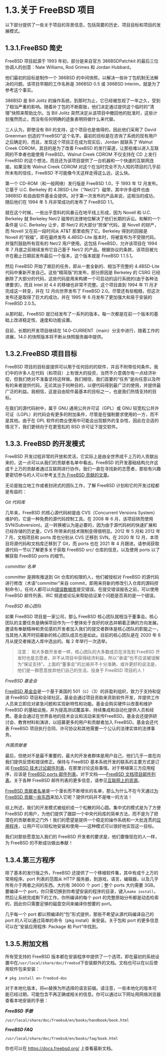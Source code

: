 # 1.3.关于 FreeBSD 项目

以下部分提供了一些关于项目的背景信息，包括简要的历史、项目目标和项目的发展模式。

## 1.3.1.FreeBSD 简史

FreeBSD 项目起源于 1993 年初，部分是来自官方 386BSDPatchkit 的最后三位协调人的创意：Nate Williams, Rod Grimes 和 Jordan Hubbard。

他们最初的目标是制作一个 386BSD 的中间快照，以解决一些补丁包机制无法解决的问题。该项目早期的工作名称是 386BSD 0.5 或 386BSD Interim，就是为了参考这个事实。

386BSD 是 Bill Jolitz 的操作系统，到那时为止，它已经被忽视了一年之久，受到了相当严重的影响。随着补丁包的不断膨胀，他们决定通过提供这个临时的“清理”快照来帮助比尔。当 Bill Jolitz 突然决定从该项目中撤回他的批准时，这些计划戛然而止，而没有任何明确的迹象表明将做什么来代替。

三人认为，即使没有 Bill 的支持，这个项目也是值得的，因此他们采用了 David Greenman 创造的“FreeBSD”这个名字。最初的目标是在咨询了系统的现有用户之后确定的，而且，发现这个项目正在成为现实后，Jordan 就联系了 Walnut Creek CDROM，其目的是为了改善 FreeBSD 的发行渠道，让那些难以进入互联网的不幸者也能使用 FreeBSD。Walnut Creek CDROM 不仅支持在 CD 上发行 FreeBSD 的这个想法，而且还为该项目提供了一台机器和一个快速的互联网连接。如果没有 Walnut Creek CDROM 对这个在当时完全不为人知的项目的几乎前所未有的信任，FreeBSD 不可能像今天这样走得这么远，这么快。

第一个 CD-ROM（和一般网络）发行版是 FreeBSD 1.0，于 1993 年 12 月发布。它基于 U.C. Berkeley 的 4.3BSD-Lite（“Net/2”）磁带，其中许多组件也由 386BSD 和自由软件基金会提供。对于第一次发布的产品来说，这相当的成功，随后他们在 1994 年 5 月非常成功的发布了 FreeBSD 1.1。

就在这个时候，一些出乎意料的风暴云在地平线上形成，因为 Novell 和 U.C. Berkeley 就 Berkeley Net/2 磁带的法律地位解决了他们长期的诉讼。和解的一个条件是 U.C. Berkeley 让步，即 Net/2 的大部分“担保”代码，是 Novell 的财产，而 Novell 又在前一段时间从 AT&T 那里收购了它。Berkeley 得到的回报是 Novell 的“祝福”，即在最终发布 4.4BSD-Lite 版本时，将被宣布为不受限代码，并强烈鼓励所有现有的 Net/2 用户使用。这包括 FreeBSD，允许该项目在 1994 年 7 月底之前继续发布它自己基于 Net/2 的产品。根据协议的条款，该项目被允许在截止日期前发布最后一个版本，这个版本就是 FreeBSD 1.1.5.1。

然后 FreeBSD 开始了艰巨的任务，即从一套全新的、相当不完整的 4.4BSD-Lite 代码中重新开发自己。这些“精简版”的发布，部分原因是 Berkeley 的 CSRG 已经删除了大部分的代码，这些代码是用来构建一个可启动的运行系统的(由于各种法律要求)，而且 Intel 对 4.4 的移植也非常不完整。这个项目直到 1994 年 11 月才完成这一转变，并在 12 月向世界发布了 FreeBSD 2.0。尽管还有些粗糙，但这次发布还是取得了巨大的成功，并在 1995 年 6 月发布了更加强大和易于安装的 FreeBSD 2.0.5。

从那时起，FreeBSD 就已经发布了一系列的版本，每一次都是在前一个版本的基础上改进稳定性、速度和功能设置。

目前，长期的开发项目继续在 14.0-CURRENT（main）分支中进行，随着工作的进展，14.0 的快照版本将不断从快照服务器中提供。

## 1.3.2.FreeBSD 项目目标

FreeBSD 项目的目标是提供可以用于任何目的的软件，并且不附带任何条件。我们中的许多人在代码（和项目）上有很大的投资，当然不介意偶尔有一点经济补偿，但我们绝对不准备坚持这样做。我们相信，我们首要的“任务”是向任意以及所有的来者提供代码，无论其出于何种目的，以便代码得到最广泛的使用，并提供最广泛的利益。我相信，这是自由软件最基本的目标之一，也是我们热情支持的目标。

在我们的源代码树中，属于 GNU 通用公共许可证（GPL）或 GNU 较宽松公共许可证（LGPL）的代码会有更多的附加条件，尽管是在强制要求使用的一方，而不是其他。由于在 GPL 软件的商业使用中可能会出现额外的复杂性，因此在合适的情况下，我们更倾向于在更宽松的 BSD 许可证下提交软件。

## 1.3.3. FreeBSD 的开发模式

FreeBSD 开发过程非常的开放和灵活，它实际上是由全世界成千上万的人贡献出来的，这一点可以从我们的贡献者名单中看出。FreeBSD 的开发基础结构允许这成千上万的贡献者通过互联网进行协作。我们一直在寻找新的志愿者，那些有兴趣更密切参与的人可以参考[关于为 FreeBSD 贡献的文章](https://docs.freebsd.org/en/articles/contributing/)。

无论是独立地工作或者封闭式的团队工作，了解 FreeBSD 计划和它的开发过程都是有益的：

*Git 代码库*

几年来，FreeBSD 的核心源代码树是由 CVS（Concurrent Versions System）维护的，它是一种免费的源代码控制工具。在 2008 年 6 月，该项目转而使用 SVN(Subversion)。这一转换被认为是必要的，因为由于源代码树的快速扩展和已经存储的历史量，CVS 所带来的技术限制变得很明显。2012 年 5 月和 2012 年 7 月，文档项目和 ports 库也分别从 CVS 迁移到 SVN。在 2020 年 12 月，本项目将源代码和文档库迁移到了 Git，而 ports 也在 2021 年 4 月跟进。请参阅获取源代码一节以了解更多关于获取 FreeBSD src/ 仓库的信息，以及使用 ports 以了解获取 FreeBSD ports 的细节。

*committer 名单*

committer 是拥有推送到 Git 仓库的权限的人，他们被授权对 FreeBSD 的源代码进行修改（术语“committer”来自 commit，即用来将新的修改引入仓库的源码控制命令）。任何人都可以向[错误数据库](https://bugs.freebsd.org/submit/)提交错误。在提交错误报告之前，可以使用 FreeBSD 邮件列表、IRC 频道或论坛来帮助验证某个问题是否真的是一个错误。

*FreeBSD 核心团队*

如果 FreeBSD 项目是一家公司，那么 FreeBSD 核心团队就相当于董事会。核心团队的主要任务是确保项目作为一个整体处于良好的状态并朝着正确的方向发展。邀请有奉献精神和责任感的开发者加入我们的提交者群体是核心团队的职能之一，当其他人离开时招募新的核心团队成员也是如此。目前的核心团队是在 2020 年 6 月从提交者候选人库中选出的。每 2 年举行一次选举。

>注意：
>和大多数开发者一样，核心团队的大多数成员在涉及到 FreeBSD 开发时也是志愿者，并不从项目中获得经济利益，所以“承诺”也不应该被误解为“保证支持”。上面的“董事会”的比喻并不十分准确，或许更好的说法是，他们是一群愿意放弃他们自己的生活，投身于 FreeBSD 项目的人！

*FreeBSD 基金会*

[FreeBSD 基金会](https://freebsdfoundation.org/)是一个基于美国的 501（c）（3）的非盈利组织，致力于支持和促进 FreeBSD 项目和全球社区。基金会通过项目资助来资助软件开发，并提供工作人员来立即应对紧急问题和实现新特性和功能。基金会购买硬件以改善和维护 FreeBSD 的基础设施，并为提高测试覆盖率、持续集成和自动化提供人员和经费。基金会通过在世界各地的技术会议和活动来宣传FreeBSD。基金会还提供研讨会、教育材料和演讲，以招募更多的用户和贡献者加入 FreeBSD。基金会还代表 FreeBSD 项目执行合同、许可协议和其他需要一个公认的法律实体的法律事务。

*外围贡献者*

最后，但绝对不是最不重要的，最大的开发者群体是用户自己，他们几乎一直在向我们提供反馈和错误修正。保持与 FreeBSD 基本系统开发的联系的主要方式是订阅 [FreeBSD 技术讨论邮件列表](https://lists.freebsd.org/subscription/freebsd-hackers)，在那里讨论这些事情。对于移植第三方应用程序，应该是 [FreeBSD ports 邮件列表](https://lists.freebsd.org/subscription/freebsd-ports)。对于文档——[FreeBSD 文档项目邮件列表](https://lists.freebsd.org/subscription/freebsd-doc)。关于各种 FreeBSD 邮件列表的更多信息，请参见[互联网上的资源](https://docs.freebsd.org/en/books/handbook/eresources/index.html#eresources)。

[FreeBSD 贡献者名单](https://docs.freebsd.org/en/articles/contributors/)是一个漫长而不断增长的名单，那么为什么不在今天通过[为 FreeBSD 贡献一些东西](https://docs.freebsd.org/en/articles/contributing/)来加入它呢？提供代码并不是唯一的方法！

综上所述，我们的开发模式被组织成一个松散的同心圆。集中式的模式是为了方便 FreeBSD 的用户，为他们提供了跟踪一个中央代码库的简单方法，而不是为了把潜在的贡献者拒之门外！我们的愿望是提供一个稳定的操作系统和一大批连贯的[应用程序](https://docs.freebsd.org/en/books/handbook/ports/index.html#ports)，让用户可以轻松地安装和使用——这种模式可以很好地实现这一目标。

我们对那些愿意加入我们的 FreeBSD 开发者的要求是，他们要像现在的人一样，为 FreeBSD 的不断成功做出奉献！

## 1.3.4.第三方程序

除了基本的发行版之外，FreeBSD 还提供了一个移植软件集，其中有成千上万的常用程序。port 列表的范围从 HTTP 服务器，到游戏，语言，编辑器，以及几乎所有介于两者之间的东西。大约有 36000 个 port；整个 ports 大约需要 3GB。要编译一个 port，你只需切换到你希望安装的程序的目录，键入`make install`，然后让系统完成剩下的工作。你所编译的每个 port 的完整原始分布都是动态检索的，因此你只需要足够的磁盘空间来编译你想要的 port。

几乎每一个 port 都以预编译的“包”形式提供，那些不希望从源代码编译自己的 port 的人可以通过简单的命令（pkg install）来安装。关于包和 port 的更多信息可以在“安装应用程序: Package 和 Port”中找到。

## 1.3.5.附加文档

所有受支持的 FreeBSD 版本都在安装程序中提供了一个选项，即在最初的系统设置中在`/usr/local/share/doc/freebsd`下安装额外的文档。文档也可以在以后使用软件包来安装：

```
# pkg install en-freebsd-doc
```

对于本地化版本，将`en`替换为所选择的语言前缀。请注意，一些本地化的版本可能已经过期，可能包含不再正确或相关的信息。你可以通过以下网址用网络浏览器查看本地安装的手册：

***FreeBSD 手册***
```
/usr/local/share/doc/freebsd/en/books/handbook/book.html
```
***FreeBSD FAQ***
```
/usr/local/share/doc/freebsd/en/books/faq/book.html
```

你也可以在 <https://docs.freebsd.org/> 上查看最新文档。
